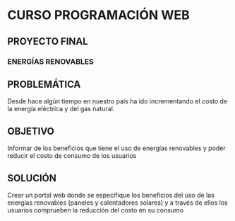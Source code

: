 # CURSO PROGRAMACIÓN WEB
## PROYECTO FINAL
### ENERGÍAS RENOVABLES

## PROBLEMÁTICA
Desde hace algún tiempo en nuestro país ha ido incrementando el costo de la energía eléctrica y del gas
natural.

## OBJETIVO
Informar de los beneficios que tiene el uso de energías renovables y poder reducir el costo de
consumo de los usuarios

## SOLUCIÓN
Crear un portal web donde se especifique los beneficios del uso de las energías renovables
(paneles y calentadores solares) y a través de ellos los usuarios comprueben la reducción del costo en
su consumo
